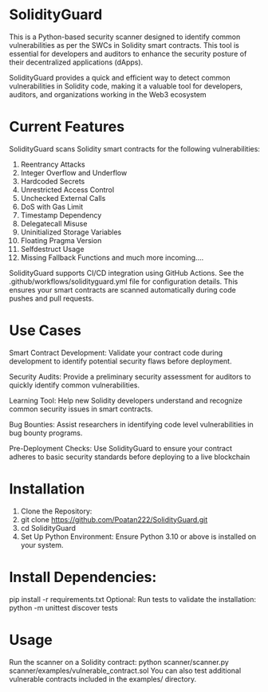 # SolidityGuard
This is a Python-based security scanner designed to identify common vulnerabilities as per the SWCs in Solidity smart contracts. This tool is essential for developers and auditors to enhance the security posture of their decentralized applications (dApps).

SolidityGuard provides a quick and efficient way to detect common vulnerabilities in Solidity code, making it a valuable tool for developers, auditors, and organizations working in the Web3 ecosystem

# Current Features
SolidityGuard scans Solidity smart contracts for the following vulnerabilities:

1. Reentrancy Attacks
2. Integer Overflow and Underflow
3. Hardcoded Secrets
4. Unrestricted Access Control
5. Unchecked External Calls
6. DoS with Gas Limit
7. Timestamp Dependency
8. Delegatecall Misuse
9. Uninitialized Storage Variables
10. Floating Pragma Version
11. Selfdestruct Usage
12. Missing Fallback Functions
and much more incoming....


SolidityGuard supports CI/CD integration using GitHub Actions. See the .github/workflows/solidityguard.yml file for configuration details. This ensures your smart contracts are scanned automatically during code pushes and pull requests.

# Use Cases
Smart Contract Development:
Validate your contract code during development to identify potential security flaws before deployment.

Security Audits:
Provide a preliminary security assessment for auditors to quickly identify common vulnerabilities.

Learning Tool:
Help new Solidity developers understand and recognize common security issues in smart contracts.

Bug Bounties:
Assist researchers in identifying code level vulnerabilities in bug bounty programs.

Pre-Deployment Checks:
Use SolidityGuard to ensure your contract adheres to basic security standards before deploying to a live blockchain


# Installation
1. Clone the Repository:
2. git clone https://github.com/Poatan222/SolidityGuard.git
3. cd SolidityGuard
4. Set Up Python Environment: Ensure Python 3.10 or above is installed on your system.
   
# Install Dependencies:
pip install -r requirements.txt
Optional: Run tests to validate the installation:
python -m unittest discover tests
# Usage
Run the scanner on a Solidity contract:
python scanner/scanner.py scanner/examples/vulnerable_contract.sol
You can also test additional vulnerable contracts included in the examples/ directory.


